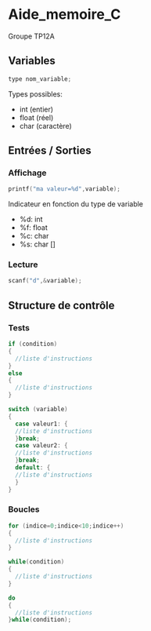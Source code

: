# Aide_memoire_C
Groupe TP12A

## Variables

``` c
type nom_variable;
``` 

Types possibles:
* int (entier)
* float (réel)
* char (caractère)

## Entrées / Sorties

### Affichage

``` c
printf("ma valeur=%d",variable);
```

Indicateur en fonction du type de variable
* %d: int
* %f: float
* %c: char
* %s: char []

### Lecture

``` c
scanf("d",&variable);
```
## Structure de contrôle

### Tests

``` c
if (condition)
{
  //liste d'instructions
}
else
{
  //liste d'instructions
}
```

``` c
switch (variable)
{
  case valeur1: {
  //liste d'instructions
  }break;
  case valeur2: {
  //liste d'instructions
  }break;
  default: {
  //liste d'instructions
  }
}
```

### Boucles

``` c
for (indice=0;indice<10;indice++)
{
  //liste d'instructions
}
```

``` c
while(condition)
{
  //liste d'instructions
}
```

``` c
do
{
  //liste d'instructions
}while(condition);
```
